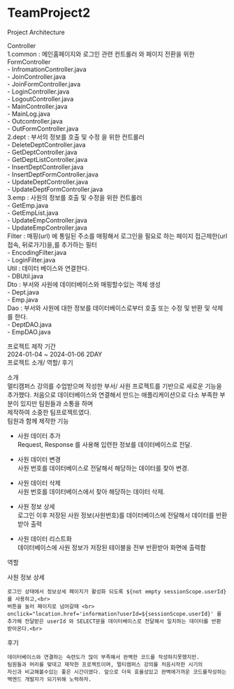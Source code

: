 # TeamProject2


Project Architecture<br>

Controller<br>
    1.common : 메인홈페이지와 로그인 관련 컨트롤러 와 페이지 전환을 위한 FormController<br>
        - InfromationController.java<br>
        - JoinController.java<br>
        - JoinFormController.java<br>
        - LoginController.java<br>
        - LogoutController.java<br>
        - MainController.java<br>
        - MainLog.java<br>
        - Outcontroller.java<br>
        - OutFormController.java<br>
    2.dept : 부서의 정보를 호출 및 수정 을 위한 컨트롤러<br>
        - DeleteDeptController.java<br>
        - GetDeptController.java<br>
        - GetDeptListController.java<br>
        - InsertDeptController.java<br>
        - InsertDeptFormController.java<br>
        - UpdateDeptController.java<br>
        - UpdateDeptFormController.java<br>
    3.emp : 사원의 정보를 호출 및 수정을 위한 컨트롤러<br>
        - GetEmp.java<br>
        - GetEmpList.java<br>
        - UpdateEmpController.java<br>
        - UpdateEmpController.java<br>
Filter : 매핑(url) 에 통일된 주소를 매핑해서 로그인을 필요로 하는 페이지  접근제한(url 접속, 뒤로가기)을,를 추가하는 필터<br>
    - EncodingFilter.java<br>
    - LoginFilter.java<br>
Util : 데이터 베이스와 연결한다.<br>
    - DBUtil.java<br>
Dto : 부서와 사원에 데이터베이스와 매핑할수있는 객체 생성<br>
    - Dept.java<br>
    - Emp.java<br>
Dao : 부서와 사원에 대한 정보를 데이터베이스로부터 호출 또는 수정 및 반환 및 삭제 를 한다.<br>
    - DeptDAO.java<br>
    - EmpDAO.java

프로젝트 제작 기간<br>
2024-01-04 ~ 2024-01-06 2DAY<br>
프로젝트 소개/ 역할/ 후기 <br>

소개
<br>
멀티캠퍼스 강의를 수업받으며 작성한 부서/ 사원 프로젝트를 기반으로 새로운 기능을 추가했다.
처음으로 데이터베이스와 연결해서 만드는 애플리케이션으로 다소 부족한 부분이 있지만 팀원들과 소통을 하며 <br>
제작하여 소중한 팀프로젝트였다. 
<br>
팀원과 함께 제작한 기능

- 사원 데이터 추가<br>
    Request, Response 를 사용해 입련한 정보를 데이터베이스로 전달.

- 사원 데이터 변경<br>
    사원 번호를 데이터베이스로 전달해서 해당하는 데이터를 찾아 변경.

- 사원 데이터 삭제<br>
    사원 번호를 데이터베이스에서 찾아 해당하는 데이터 삭제.
- 사원 정보 상세<br>
    로그인 이후 저장된 사원 정보(사원번호)를 데이터베이스에 전달해서 데이터를 반환받아 출력

- 사원 데이터 리스트화<br>
    데이터베이스에 사원 정보가 저장된 테이블을 전부 반환받아 화면에 출력함<br>

역할<br>

사원 정보 상세<br>

    로그인 상태에서 정보상세 페이지가 활성화 되도록 ${not empty sessionScope.userId}를 사용하고,<br>
    버튼을 눌러 페이지로 넘어갈때 <br>
    onclick="location.href='information?userId=${sessionScope.userId}' 를 추가해 전달받은 userId 와 SELECT문을 데이터베이스로 전달해서 일치하는 데이터를 반환 받아온다.<br>

후기<br>

    데이터베이스와 연결하는 숙련도가 많이 부족해서 완벽한 코드를 작성하지못했지만.
    팀원들과 머리를 맞대고 제작한 프로젝트이며, 멀티캠퍼스 강의를 처음시작한 시기의
    자신과 비교해볼수있는 좋은 시간이였다. 앞으로 더욱 효율성있고 완벽에가까운 코드를작성하는
    백엔드 개발자가 되기위해 노력하자.